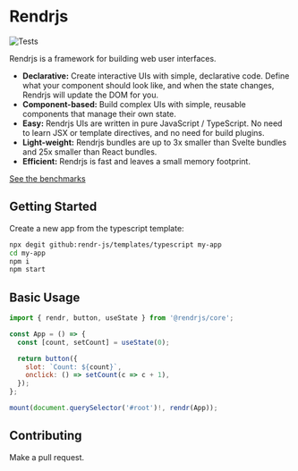# Rendrjs
![Tests](https://github.com/rendr-js/rendrjs/actions/workflows/main.yml/badge.svg)

Rendrjs is a framework for building web user interfaces.

* **Declarative:** Create interactive UIs with simple, declarative code. Define what your component should look like, and when the state changes, Rendrjs will update the DOM for you.
* **Component-based:** Build complex UIs with simple, reusable components that manage their own state.
* **Easy:** Rendrjs UIs are written in pure JavaScript / TypeScript. No need to learn JSX or template directives, and no need for build plugins.
* **Light-weight:** Rendrjs bundles are up to 3x smaller than Svelte bundles and 25x smaller than React bundles.
* **Efficient:** Rendrjs is fast and leaves a small memory footprint.

[See the benchmarks](https://krausest.github.io/js-framework-benchmark/2023/table_chrome_120.0.6099.62.html)


## Getting Started
Create a new app from the typescript template:
```bash
npx degit github:rendr-js/templates/typescript my-app
cd my-app
npm i
npm start
```

## Basic Usage
```javascript
import { rendr, button, useState } from '@rendrjs/core';

const App = () => {
  const [count, setCount] = useState(0);

  return button({
    slot: `Count: ${count}`,
    onclick: () => setCount(c => c + 1),
  });
};

mount(document.querySelector('#root')!, rendr(App));
```

## Contributing
Make a pull request.
